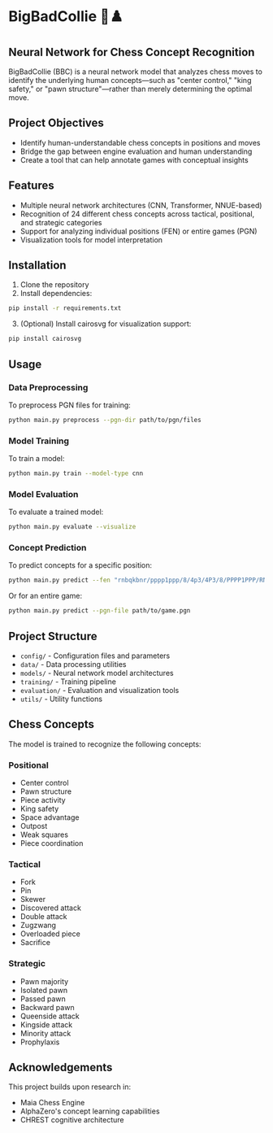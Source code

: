 # BigBadCollie 🧠♟️

## Neural Network for Chess Concept Recognition

BigBadCollie (BBC) is a neural network model that analyzes chess moves to identify the underlying human concepts—such as "center control," "king safety," or "pawn structure"—rather than merely determining the optimal move.

## Project Objectives

- Identify human-understandable chess concepts in positions and moves
- Bridge the gap between engine evaluation and human understanding
- Create a tool that can help annotate games with conceptual insights

## Features

- Multiple neural network architectures (CNN, Transformer, NNUE-based)
- Recognition of 24 different chess concepts across tactical, positional, and strategic categories
- Support for analyzing individual positions (FEN) or entire games (PGN)
- Visualization tools for model interpretation

## Installation

1. Clone the repository
2. Install dependencies:

```bash
pip install -r requirements.txt
```

3. (Optional) Install cairosvg for visualization support:

```bash
pip install cairosvg
```

## Usage

### Data Preprocessing

To preprocess PGN files for training:

```bash
python main.py preprocess --pgn-dir path/to/pgn/files
```

### Model Training

To train a model:

```bash
python main.py train --model-type cnn
```

### Model Evaluation

To evaluate a trained model:

```bash
python main.py evaluate --visualize
```

### Concept Prediction

To predict concepts for a specific position:

```bash
python main.py predict --fen "rnbqkbnr/pppp1ppp/8/4p3/4P3/8/PPPP1PPP/RNBQKBNR w KQkq - 0 2"
```

Or for an entire game:

```bash
python main.py predict --pgn-file path/to/game.pgn
```

## Project Structure

- `config/` - Configuration files and parameters
- `data/` - Data processing utilities
- `models/` - Neural network model architectures
- `training/` - Training pipeline
- `evaluation/` - Evaluation and visualization tools
- `utils/` - Utility functions

## Chess Concepts

The model is trained to recognize the following concepts:

### Positional
- Center control
- Pawn structure
- Piece activity
- King safety
- Space advantage
- Outpost
- Weak squares
- Piece coordination

### Tactical
- Fork
- Pin
- Skewer
- Discovered attack
- Double attack
- Zugzwang
- Overloaded piece
- Sacrifice

### Strategic
- Pawn majority
- Isolated pawn
- Passed pawn
- Backward pawn
- Queenside attack
- Kingside attack
- Minority attack
- Prophylaxis

## Acknowledgements

This project builds upon research in:
- Maia Chess Engine
- AlphaZero's concept learning capabilities
- CHREST cognitive architecture